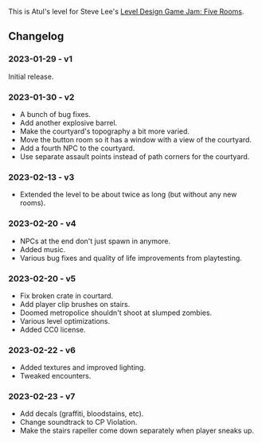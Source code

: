 This is Atul's level for Steve Lee's [Level Design Game Jam: Five Rooms][ldjam].

[ldjam]: https://www.notion.so/toolness/Level-Design-Game-Jam-Five-Rooms-c5c00942c7614a439b83eca1e8398267

## Changelog

### 2023-01-29 - v1

Initial release.

### 2023-01-30 - v2

* A bunch of bug fixes.
* Add another explosive barrel.
* Make the courtyard's topography a bit more varied.
* Move the button room so it has a window with a view of the courtyard.
* Add a fourth NPC to the courtyard.
* Use separate assault points instead of path corners for the courtyard.

### 2023-02-13 - v3

* Extended the level to be about twice as long (but without any new rooms).

### 2023-02-20 - v4

* NPCs at the end don't just spawn in anymore.
* Added music.
* Various bug fixes and quality of life improvements from playtesting.

### 2023-02-20 - v5

* Fix broken crate in courtard.
* Add player clip brushes on stairs.
* Doomed metropolice shouldn't shoot at slumped zombies.
* Various level optimizations.
* Added CC0 license.

### 2023-02-22 - v6

* Added textures and improved lighting.
* Tweaked encounters.

### 2023-02-23 - v7

* Add decals (graffiti, bloodstains, etc).
* Change soundtrack to CP Violation.
* Make the stairs rapeller come down separately when player sneaks up.
